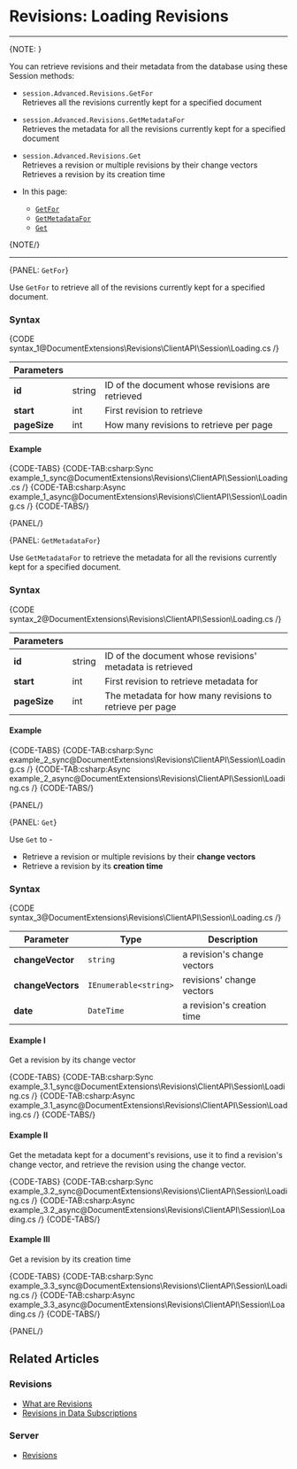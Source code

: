 # Revisions: Loading Revisions

---

{NOTE: }

You can retrieve revisions and their metadata from the database using these Session methods:  

* `session.Advanced.Revisions.GetFor`  
  Retrieves all the revisions currently kept for a specified document  
* `session.Advanced.Revisions.GetMetadataFor`  
  Retrieves the metadata for all the revisions currently kept for a specified document  
* `session.Advanced.Revisions.Get`  
  Retrieves a revision or multiple revisions by their change vectors  
  Retrieves a revision by its creation time  

* In this page:  
  * [`GetFor`](../../../../document-extensions/revisions/client-api/session/loading#getfor)  
  * [`GetMetadataFor`](../../../../document-extensions/revisions/client-api/session/loading#getmetadatafor)  
  * [`Get`](../../../../document-extensions/revisions/client-api/session/loading#get)  

{NOTE/}

---

{PANEL: `GetFor`}

Use `GetFor` to retrieve all of the revisions currently kept for a specified document.  

### Syntax

{CODE syntax_1@DocumentExtensions\Revisions\ClientAPI\Session\Loading.cs /}

| Parameters | | |
| ------------- | ------------- | ----- |
| **id** | string | ID of the document whose revisions are retrieved |
| **start** | int | First revision to retrieve |
| **pageSize** | int | How many revisions to retrieve per page |

#### Example

{CODE-TABS}
{CODE-TAB:csharp:Sync example_1_sync@DocumentExtensions\Revisions\ClientAPI\Session\Loading.cs /}
{CODE-TAB:csharp:Async example_1_async@DocumentExtensions\Revisions\ClientAPI\Session\Loading.cs /}
{CODE-TABS/}

{PANEL/}

{PANEL: `GetMetadataFor`}

Use `GetMetadataFor` to retrieve the metadata for all the revisions currently kept 
for a specified document.  

### Syntax

{CODE syntax_2@DocumentExtensions\Revisions\ClientAPI\Session\Loading.cs /}

| Parameters | | |
| ------------- | ------------- | ----- |
| **id** | string | ID of the document whose revisions' metadata is retrieved |
| **start** | int | First revision to retrieve metadata for |
| **pageSize** | int | The metadata for how many revisions to retrieve per page |

#### Example

{CODE-TABS}
{CODE-TAB:csharp:Sync example_2_sync@DocumentExtensions\Revisions\ClientAPI\Session\Loading.cs /}
{CODE-TAB:csharp:Async example_2_async@DocumentExtensions\Revisions\ClientAPI\Session\Loading.cs /}
{CODE-TABS/}

{PANEL/}

{PANEL: `Get`}

Use `Get` to -  

* Retrieve a revision or multiple revisions by their **change vectors**  
* Retrieve a revision by its **creation time**  

### Syntax

{CODE syntax_3@DocumentExtensions\Revisions\ClientAPI\Session\Loading.cs /}

| Parameter | Type | Description |
| ------------- | ------------- | ----- |
| **changeVector** | `string` | a revision's change vectors |
| **changeVectors**| `IEnumerable<string>` | revisions' change vectors |
| **date**| `DateTime ` | a revision's creation time |

#### Example I
Get a revision by its change vector  

{CODE-TABS}
{CODE-TAB:csharp:Sync example_3.1_sync@DocumentExtensions\Revisions\ClientAPI\Session\Loading.cs /}
{CODE-TAB:csharp:Async example_3.1_async@DocumentExtensions\Revisions\ClientAPI\Session\Loading.cs /}
{CODE-TABS/}

#### Example II
Get the metadata kept for a document's revisions, use it to find a revision's 
change vector, and retrieve the revision using the change vector.  

{CODE-TABS}
{CODE-TAB:csharp:Sync example_3.2_sync@DocumentExtensions\Revisions\ClientAPI\Session\Loading.cs /}
{CODE-TAB:csharp:Async example_3.2_async@DocumentExtensions\Revisions\ClientAPI\Session\Loading.cs /}
{CODE-TABS/}

#### Example III
Get a revision by its creation time  

{CODE-TABS}
{CODE-TAB:csharp:Sync example_3.3_sync@DocumentExtensions\Revisions\ClientAPI\Session\Loading.cs /}
{CODE-TAB:csharp:Async example_3.3_async@DocumentExtensions\Revisions\ClientAPI\Session\Loading.cs /}
{CODE-TABS/}

{PANEL/}

## Related Articles

### Revisions

- [What are Revisions](../../../client-api/session/revisions/what-are-revisions)
- [Revisions in Data Subscriptions](../../../client-api/data-subscriptions/advanced-topics/subscription-with-revisioning)

### Server

- [Revisions](../../../server/extensions/revisions)
